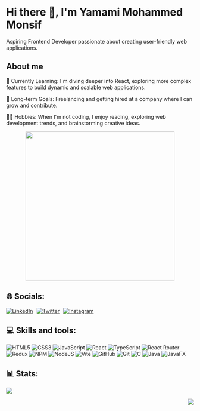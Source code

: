 # Hi there 👋, I'm Yamami Mohammed Monsif
Aspiring Frontend Developer passionate about creating user-friendly web applications.

## About me
🌱 Currently Learning: I'm diving deeper into React, exploring more complex features to build dynamic and scalable web applications.

🎯 Long-term Goals: Freelancing and getting hired at a company where I can grow and contribute.

🧑‍💻 Hobbies: When I'm not coding, I enjoy reading, exploring web development trends, and brainstorming creative ideas.

<div align="center">
  <img height="400" src="https://github.com/Adam-pw/Adam-pw/blob/main/animation_500_kxa883sd.gif?raw=true"  />
</div>

## 🌐 Socials:

<div style="display: flex; gap: 10px; align-items: center;">
  <a href="https://www.linkedin.com/in/mohamed-moncif-yamami-831b75330/" target="_blank">
    <img src="https://img.icons8.com/fluent/48/000000/linkedin.png" alt="LinkedIn"/>
  </a>
  <a href="https://twitter.com/your-profile" target="_blank">
    <img src="https://img.icons8.com/fluent/48/000000/twitter.png" alt="Twitter"/>
  </a>
  <a href="https://instagram.com/your-profile" target="_blank">
    <img src="https://img.icons8.com/fluent/48/000000/instagram-new.png" alt="Instagram"/>
  </a>
</div>




</div>

## 💻 Skills and tools:
![HTML5](https://img.shields.io/badge/html5-%23E34F26.svg?style=for-the-badge&logo=html5&logoColor=white) ![CSS3](https://img.shields.io/badge/css3-%231572B6.svg?style=for-the-badge&logo=css3&logoColor=white) ![JavaScript](https://img.shields.io/badge/javascript-%23323330.svg?style=for-the-badge&logo=javascript&logoColor=%23F7DF1E) ![React](https://img.shields.io/badge/react-%2320232a.svg?style=for-the-badge&logo=react&logoColor=%2361DAFB) ![TypeScript](https://img.shields.io/badge/typescript-%23007ACC.svg?style=for-the-badge&logo=typescript&logoColor=white) ![React Router](https://img.shields.io/badge/React_Router-CA4245?style=for-the-badge&logo=react-router&logoColor=white) ![Redux](https://img.shields.io/badge/redux-%23593d88.svg?style=for-the-badge&logo=redux&logoColor=white) ![NPM](https://img.shields.io/badge/NPM-%23CB3837.svg?style=for-the-badge&logo=npm&logoColor=white) ![NodeJS](https://img.shields.io/badge/node.js-6DA55F?style=for-the-badge&logo=node.js&logoColor=white) ![Vite](https://img.shields.io/badge/vite-%23646CFF.svg?style=for-the-badge&logo=vite&logoColor=white) ![GitHub](https://img.shields.io/badge/github-%23121011.svg?style=for-the-badge&logo=github&logoColor=white) ![Git](https://img.shields.io/badge/git-%23F05033.svg?style=for-the-badge&logo=git&logoColor=white) ![C](https://img.shields.io/badge/c-%2300599C.svg?style=for-the-badge&logo=c&logoColor=white) ![Java](https://img.shields.io/badge/java-%23ED8B00.svg?style=for-the-badge&logo=openjdk&logoColor=white) ![JavaFX](https://img.shields.io/badge/javafx-%23FF0000.svg?style=for-the-badge&logo=javafx&logoColor=white)


## 📊 Stats:
<div align="left">
  
  ![](https://github-readme-stats.vercel.app/api?username=yamami-mohammed-monsif&theme=radical&hide_border=false&include_all_commits=false&count_private=false)<br/>

</div>

<div align="right">
  
  ![](https://github-readme-stats.vercel.app/api/top-langs/?username=yamami-mohammed-monsif&theme=radical&hide_border=false&include_all_commits=false&count_private=false&layout=compact)

</div>


